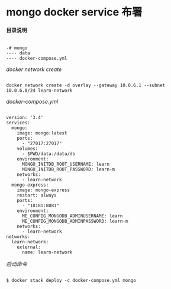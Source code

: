 # mongo docker service 布署  

#### 目录说明  

<pre><code>
-# mongo
---- data
---- docker-compose.yml
</code></pre>

*docker network create*  
<pre><code>
docker network create -d overlay --gateway 10.0.6.1 --subnet 10.0.6.0/24 learn-network
</code></pre>

*docker-compose.yml*

<pre><code>
version: '3.4'
services:
  mongo:
    image: mongo:latest
    ports:
      - "27017:27017"
    volumes: 
      - $PWD/data:/data/db
    environment:
      MONGO_INITDB_ROOT_USERNAME: learn
      MONGO_INITDB_ROOT_PASSWORD: learn-m
    networks:
      - learn-network
  mongo-express:
    image: mongo-express
    restart: always
    ports:
      - "18181:8081"
    environment:
      ME_CONFIG_MONGODB_ADMINUSERNAME: learn
      ME_CONFIG_MONGODB_ADMINPASSWORD: learn-m
    networks:
      - learn-network
networks:
  learn-network:
    external: 
      name: learn-network
</code></pre>

*启动命令*
<pre><code>
$ docker stack deploy -c docker-compose.yml mongo
</code></pre>